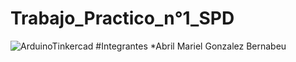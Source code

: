 # Trabajo_Practico_n°1_SPD
![ArduinoTinkercad](https://user-images.githubusercontent.com/131720798/234136882-1d2f7633-e589-464f-85e3-a03955c779ee.jpg)
#Integrantes
*Abril Mariel Gonzalez Bernabeu

